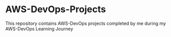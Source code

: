 # AWS-DevOps-Projects
This repository contains AWS-DevOps projects completed by me during my AWS-DevOps Learning Journey
